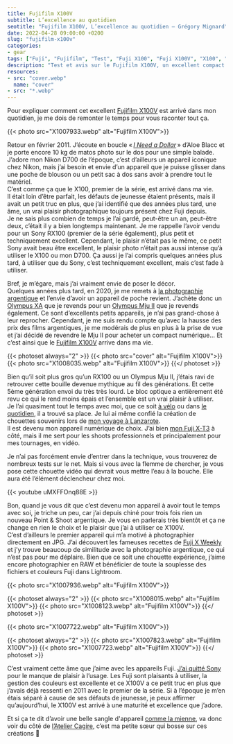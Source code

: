 ```yaml
---
title: Fujifilm X100V
subtitle: L’excellence au quotidien
seotitle: "Fujifilm X100V, L’excellence au quotidien — Grégory Mignard"
date: 2022-04-28 09:00:00 +0200
slug: "fujifilm-x100v"
categories:
- gear
tags: ["Fuji", "Fujifilm", "Test", "Fuji X100", "Fuji X100V", "X100", "X100V", "Fujifilm X100V", "Street Photo", "Documentaire", "Quotidien"]
description: "Test et avis sur le Fujifilm X100V, un excellent compact pour documenter son quotidien."
resources:
- src: "cover.webp"
  name: "cover"
- src: "*.webp"
---
```


Pour expliquer comment cet excellent [Fujifilm X100V](https://www.digit-photo.com/FUJI-X100V-Noir-rFUJI16643000.html?dpa_id=23) est arrivé dans mon quotidien, je me dois de remonter le temps pour vous raconter tout ça.

{{< photo src="X1007933.webp" alt="Fujifilm X100V">}}

Retour en février 2011. J’écoute en boucle « [*I Need a Dollar*](https://youtu.be/nFZP8zQ5kzk) » d’Aloe Blacc et je porte encore 10 kg de matos photo sur le dos pour une simple balade. J’adore mon Nikon D700 de l’époque, c’est d’ailleurs un appareil iconique chez Nikon, mais j’ai besoin et envie d’un appareil que je puisse glisser dans une poche de blouson ou un petit sac à dos sans avoir à prendre tout le matériel.  
C’est comme ça que le X100, premier de la série, est arrivé dans ma vie.  
Il était loin d’être parfait, les défauts de jeunesse étaient présents, mais il avait un petit truc en plus, que j’ai identifié que des années plus tard, une âme, un vrai plaisir photographique toujours présent chez Fuji depuis.  
Je ne sais plus combien de temps je l’ai gardé, peut-être un an, peut-être deux, c’était il y a bien longtemps maintenant. Je me rappelle l’avoir vendu pour un Sony RX100 (premier de la série également), plus petit et techniquement excellent. Cependant, le plaisir n’était pas le même, ce petit Sony avait beau être excellent, le plaisir photo n’était pas aussi intense qu’à utiliser le X100 ou mon D700. Ça aussi je l’ai compris quelques années plus tard, à utiliser que du Sony, c’est techniquement excellent, mais c’est fade à utiliser.

Bref, je m’égare, mais j’ai vraiment envie de poser le décor.  
Quelques années plus tard, en 2020, je me remets à [la photographie argentique](https://gregorymignard.com/analog/) et l’envie d’avoir un appareil de poche revient. J’achète donc un [Olympus XA](https://gregorymignard.com/olympus-xa/) que je revends pour un [Olympus Mju II](https://gregorymignard.com/olympus-mju-ii/) que je revends également. Ce sont d’excellents petits appareils, je n’ai pas grand-chose à leur reprocher. Cependant, je me suis rendu compte qu’avec la hausse des prix des films argentiques, je me modérais de plus en plus à la prise de vue et j’ai décidé de revendre le Mju II pour acheter un compact numérique… Et c’est ainsi que le [Fujifilm X100V](https://www.digit-photo.com/FUJI-X100V-Noir-rFUJI16643000.html?dpa_id=23) arrive dans ma vie.

{{< photoset always="2" >}}
{{< photo src="cover" alt="Fujifilm X100V">}}
{{< photo src="X1008035.webp" alt="Fujifilm X100V">}}
{{</ photoset >}}

Bien qu’il soit plus gros qu’un RX100 ou un Olympus Mju II, j’étais ravi de retrouver cette bouille devenue mythique au fil des générations. Et cette 5ème génération envoi du très très lourd. Le bloc optique a entièrement été revu ce qui le rend moins épais et l’ensemble est un vrai plaisir à utiliser.  
Je l’ai quasiment tout le temps avec moi, que ce soit [à vélo](https://gregorymignard.com/du-vent-et-des-ribines/) ou dans [le quotidien](https://gregorymignard.com/everyday/), il a trouvé sa place. Je lui ai même confié la création de chouettes souvenirs lors de [mon voyage à Lanzarote](https://gregorymignard.com/lanzarote/).  
Il est devenu mon appareil numérique de choix. J’ai bien [mon Fuji X-T3](https://gregorymignard.com/switch-fuji/) à côté, mais il me sert pour les shoots professionnels et principalement pour mes tournages, en vidéo.

Je n’ai pas forcément envie d’entrer dans la technique, vous trouverez de nombreux tests sur le net. Mais si vous avec la flemme de chercher, je vous pose cette chouette vidéo qui devrait vous mettre l’eau à la bouche. Elle aura été l’élément déclencheur chez moi.

{{< youtube uMXFFOnq88E >}}

Bon, quand je vous dit que c’est devenu mon appareil à avoir tout le temps avec soi, je triche un peu, car j’ai depuis chiné pour trois fois rien un nouveau Point & Shoot argentique. Je vous en parlerais très bientôt et ça ne change en rien le choix et le plaisir que j’ai à utiliser ce X100V.  
C’est d’ailleurs le premier appareil qui m’a motivé à photographier directement en JPG. J’ai découvert les fameuses recettes de [Fuji X Weekly](https://fujixweekly.com) et j’y trouve beaucoup de similitude avec la photographie argentique, ce qui n’est pas pour me déplaire. Bien que ce soit une chouette expérience, j’aime encore photographier en RAW et bénéficier de toute la souplesse des fichiers et couleurs Fuji dans Lightroom.

{{< photo src="X1007936.webp" alt="Fujifilm X100V">}}

{{< photoset always="2" >}}
{{< photo src="X1008015.webp" alt="Fujifilm X100V">}}
{{< photo src="X1008123.webp" alt="Fujifilm X100V">}}
{{</ photoset >}}

{{< photo src="X1007722.webp" alt="Fujifilm X100V">}}

{{< photoset always="2" >}}
{{< photo src="X1007823.webp" alt="Fujifilm X100V">}}
{{< photo src="X1007723.webp" alt="Fujifilm X100V">}}
{{</ photoset >}}

C’est vraiment cette âme que j’aime avec les appareils Fuji. [J’ai quitté Sony](https://gregorymignard.com/switch-fuji/) pour le manque de plaisir à l’usage. Les Fuji sont plaisants à utiliser, la gestion des couleurs est excellente et ce X100V a ce petit truc en plus que j’avais déjà ressenti en 2011 avec le premier de la série. Si à l’époque je m’en étais séparé à cause de ses défauts de jeunesse, je peux affirmer qu’aujourd’hui, le X100V est arrivé à une maturité et excellence que j’adore.

Et si ça te dit d’avoir une belle sangle d'appareil [comme la mienne](https://www.instagram.com/p/CYRMmLgs-zZ/), va donc voir du côté de [l’Atelier Cagire](https://atelier-cagire.fr), c’est ma petite sœur qui bosse sur ces créations 💪
